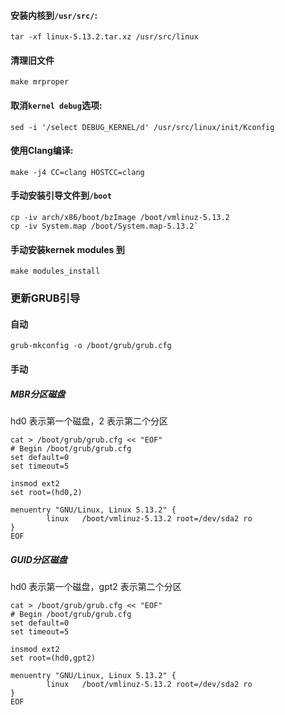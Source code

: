 #### 安装内核到`/usr/src/`:
    
`tar -xf linux-5.13.2.tar.xz /usr/src/linux`
    
#### 清理旧文件
`make mrproper`
        
#### 取消`kernel debug`选项:
    
`sed -i '/select DEBUG_KERNEL/d' /usr/src/linux/init/Kconfig`

#### 使用Clang编译:
    
`make -j4 CC=clang HOSTCC=clang`

#### 手动安装引导文件到`/boot`
```
cp -iv arch/x86/boot/bzImage /boot/vmlinuz-5.13.2
cp -iv System.map /boot/System.map-5.13.2`
```

#### 手动安装kernek modules 到
`make modules_install`

### 更新GRUB引导
#### 自动
`grub-mkconfig -o /boot/grub/grub.cfg`

#### 手动
##### MBR分区磁盘
hd0 表示第一个磁盘，2 表示第二个分区
```
cat > /boot/grub/grub.cfg << "EOF"
# Begin /boot/grub/grub.cfg
set default=0
set timeout=5

insmod ext2
set root=(hd0,2)

menuentry "GNU/Linux, Linux 5.13.2" {
        linux   /boot/vmlinuz-5.13.2 root=/dev/sda2 ro
}
EOF
```
##### GUID分区磁盘
hd0 表示第一个磁盘，gpt2 表示第二个分区
```
cat > /boot/grub/grub.cfg << "EOF"
# Begin /boot/grub/grub.cfg
set default=0
set timeout=5

insmod ext2
set root=(hd0,gpt2)

menuentry "GNU/Linux, Linux 5.13.2" {
        linux   /boot/vmlinuz-5.13.2 root=/dev/sda2 ro
}
EOF
```

